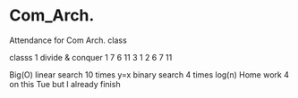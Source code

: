 # Com_Arch.
Attendance for Com Arch. class 

classs 1
divide & conquer
1 7 6
11 3
1 2 6 7 11

Big(O)
  linear search
	10 times
	y=x
  binary search
	4 times
	log(n)
	Home work 4 on this Tue but I already finish
